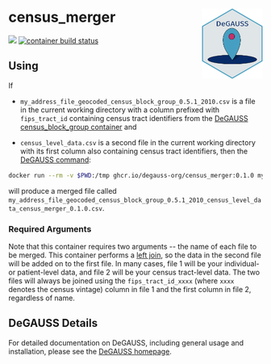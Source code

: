 # census_merger <a href='https://degauss.org'><img src='https://github.com/degauss-org/degauss_hex_logo/raw/main/PNG/degauss_hex.png' align='right' height='138.5' /></a>

[![](https://img.shields.io/github/v/release/degauss-org/census_merger?color=469FC2&label=version&sort=semver)](https://github.com/degauss-org/census_merger/releases)
[![container build status](https://github.com/degauss-org/census_merger/workflows/build-deploy-release/badge.svg)](https://github.com/degauss-org/census_merger/actions/workflows/build-deploy-release.yaml)

## Using

If 

- `my_address_file_geocoded_census_block_group_0.5.1_2010.csv` is a file in the current working directory with a column prefixed with `fips_tract_id` containing census tract identifiers from the [DeGAUSS census_block_group container]() and

- `census_level_data.csv` is a second file in the current working directory with its first column also containing census tract identifiers, then the [DeGAUSS command](https://degauss.org/using_degauss.html#DeGAUSS_Commands):

```sh
docker run --rm -v $PWD:/tmp ghcr.io/degauss-org/census_merger:0.1.0 my_address_file_geocoded_census_block_group_0.5.1_2010.csv census_level_data.csv
```

will produce a merged file called `my_address_file_geocoded_census_block_group_0.5.1_2010_census_level_data_census_merger_0.1.0.csv`.

### Required Arguments

Note that this container requires two arguments -- the name of each file to be merged. This container performs a [left join](https://statisticsglobe.com/r-dplyr-join-inner-left-right-full-semi-anti), so the data in the second file will be added on to the first file. In many cases, file 1 will be your individual- or patient-level data, and file 2 will be your census tract-level data. The two files will always be joined using the `fips_tract_id_xxxx` (where `xxxx` denotes the census vintage) column in file 1 and the first column in file 2, regardless of name.

## DeGAUSS Details

For detailed documentation on DeGAUSS, including general usage and installation, please see the [DeGAUSS homepage](https://degauss.org).
